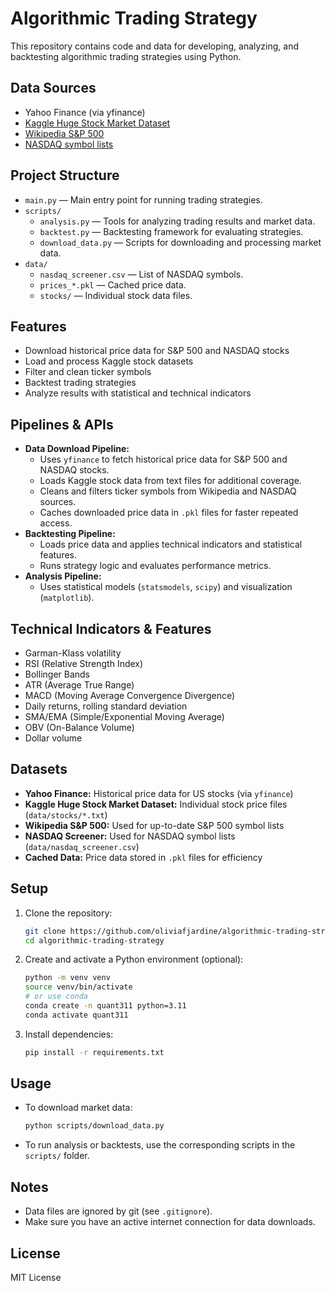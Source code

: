 # Algorithmic Trading Strategy

This repository contains code and data for developing, analyzing, and backtesting algorithmic trading strategies using Python.

## Data Sources
- Yahoo Finance (via yfinance)
- [Kaggle Huge Stock Market Dataset](https://www.kaggle.com/datasets/borismarjanovic/price-volume-data-for-all-us-stocks-etfs#)
- [Wikipedia S&P 500](https://en.wikipedia.org/wiki/List_of_S%26P_500_companies)
- [NASDAQ symbol lists](https://www.nasdaq.com/market-activity/stocks/screener)

## Project Structure

- `main.py` — Main entry point for running trading strategies.
- `scripts/`
  - `analysis.py` — Tools for analyzing trading results and market data.
  - `backtest.py` — Backtesting framework for evaluating strategies.
  - `download_data.py` — Scripts for downloading and processing market data.
- `data/`
  - `nasdaq_screener.csv` — List of NASDAQ symbols.
  - `prices_*.pkl` — Cached price data.
  - `stocks/` — Individual stock data files.

## Features
- Download historical price data for S&P 500 and NASDAQ stocks
- Load and process Kaggle stock datasets
- Filter and clean ticker symbols
- Backtest trading strategies
- Analyze results with statistical and technical indicators

## Pipelines & APIs
- **Data Download Pipeline:**
  - Uses `yfinance` to fetch historical price data for S&P 500 and NASDAQ stocks.
  - Loads Kaggle stock data from text files for additional coverage.
  - Cleans and filters ticker symbols from Wikipedia and NASDAQ sources.
  - Caches downloaded price data in `.pkl` files for faster repeated access.
- **Backtesting Pipeline:**
  - Loads price data and applies technical indicators and statistical features.
  - Runs strategy logic and evaluates performance metrics.
- **Analysis Pipeline:**
  - Uses statistical models (`statsmodels`, `scipy`) and visualization (`matplotlib`).

## Technical Indicators & Features
- Garman-Klass volatility
- RSI (Relative Strength Index)
- Bollinger Bands
- ATR (Average True Range)
- MACD (Moving Average Convergence Divergence)
- Daily returns, rolling standard deviation
- SMA/EMA (Simple/Exponential Moving Average)
- OBV (On-Balance Volume)
- Dollar volume

## Datasets
- **Yahoo Finance:** Historical price data for US stocks (via `yfinance`)
- **Kaggle Huge Stock Market Dataset:** Individual stock price files (`data/stocks/*.txt`)
- **Wikipedia S&P 500:** Used for up-to-date S&P 500 symbol lists
- **NASDAQ Screener:** Used for NASDAQ symbol lists (`data/nasdaq_screener.csv`)
- **Cached Data:** Price data stored in `.pkl` files for efficiency

## Setup
1. Clone the repository:
   ```bash
   git clone https://github.com/oliviafjardine/algorithmic-trading-strategy.git
   cd algorithmic-trading-strategy
   ```
2. Create and activate a Python environment (optional):
   ```bash
   python -m venv venv
   source venv/bin/activate
   # or use conda
   conda create -n quant311 python=3.11
   conda activate quant311
   ```
3. Install dependencies:
   ```bash
   pip install -r requirements.txt
   ```

## Usage
- To download market data:
  ```bash
  python scripts/download_data.py
  ```
- To run analysis or backtests, use the corresponding scripts in the `scripts/` folder.

## Notes
- Data files are ignored by git (see `.gitignore`).
- Make sure you have an active internet connection for data downloads.

## License
MIT License
